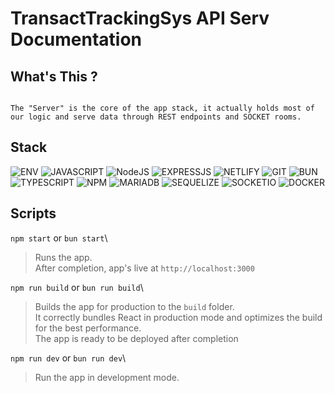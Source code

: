 # TransactTrackingSys API Serv Documentation

## What's This ?

```

The "Server" is the core of the app stack, it actually holds most of our logic and serve data through REST endpoints and SOCKET rooms.

```

## Stack

![ENV](https://img.shields.io/badge/.ENV-ECD53F?style=for-the-badge&logo=.env&logoColor=black)
![JAVASCRIPT](https://img.shields.io/badge/JavaScript-F7DF1E?style=for-the-badge&logo=javascript&logoColor=black)
![NodeJS](https://img.shields.io/badge/Node.js-43853D?style=for-the-badge&logo=node.js&logoColor=white)
![EXPRESSJS](https://img.shields.io/badge/EXPRESS.JS-000000?style=for-the-badge&logo=express&logoColor=white)
![NETLIFY](https://img.shields.io/badge/NETLIFY-00C7B7?style=for-the-badge&logo=netlify&logoColor=white)
![GIT](https://img.shields.io/badge/GIT-F05032?style=for-the-badge&logo=git&logoColor=white)
![BUN](https://img.shields.io/badge/BUN-000000?style=for-the-badge&logo=bun&logoColor=white)
![TYPESCRIPT](https://img.shields.io/badge/TypeScript-007ACC?style=for-the-badge&logo=typescript&logoColor=white)
![NPM](https://img.shields.io/badge/NPM-CB3837?style=for-the-badge&logo=npm&logoColor=white)
![MARIADB](https://img.shields.io/badge/MARIADB-003545?style=for-the-badge&logo=mariadb&logoColor=white)
![SEQUELIZE](https://img.shields.io/badge/SEQUELIZE-52B0E7?style=for-the-badge&logo=sequelize&logoColor=white)
![SOCKETIO](https://img.shields.io/badge/SOCKETIO-010101?style=for-the-badge&logo=socket.io&logoColor=white)
![DOCKER](https://img.shields.io/badge/DOCKER-2496ED?style=for-the-badge&logo=docker&logoColor=white)

## Scripts

`npm start` or `bun start`\

> Runs the app.\
> After completion, app's live at `http://localhost:3000`

`npm run build` or `bun run build`\

> Builds the app for production to the `build` folder.\
> It correctly bundles React in production mode and optimizes the build for the best performance.\
> The app is ready to be deployed after completion

`npm run dev` or `bun run dev`\

> Run the app in development mode.
